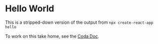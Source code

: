 # Hello World

This is a stripped-down version of the output from `npx create-react-app hello`

To work on this take home, see the [Coda Doc](https://coda.io/d/Fellow-Handbook_dQj6eI0mP1R/WIP-Hello-World_suRpi#_lu64T).

